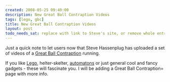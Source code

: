 ```yaml
---
created: 2008-05-25 09:40:00
description: New Great Ball Contraption Videos
tags: [lego, gbc]
title: New Great Ball Contraption Videos
layout: post
todo_needs_sat: replace with link to Steve's site, or remove whole entry
---
```

Just a quick note to let users now that Steve Hassenplug has uploaded a set of videos of a [Great Ball Contraption](/wiki/great_ball_contraption "Great Ball Contraption") running.

If you like [Lego](/wiki/lego "The best known construction toy"), helter-skelter, [automatons](/wiki/automaton) or just general cool and fancy gadgets - these will fascinate you. I will be adding a Great Ball Contraption= page with more info.
